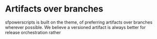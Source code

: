 # Artifacts over branches

sfpowerscripts is built on the theme, of preferring artifacts over branches wherever possible. We believe a versioned artifact is always better for release orchestration rather 

